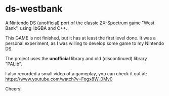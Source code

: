# ds-westbank
A Nintendo DS (unofficial) port of the classic ZX-Spectrum game "West Bank", using libGBA and C++..


This GAME is not finished, but it has at least the first level done. It was a personal experiment, as I was willing to develop some game
to my Nintendo DS. 

The project uses the **unofficial** library and old (discontinued) library "PALib".

I also recorded a small video of a gameplay, you can check it out at: https://www.youtube.com/watch?v=Fogx8W_0Mv0


Cheers!
